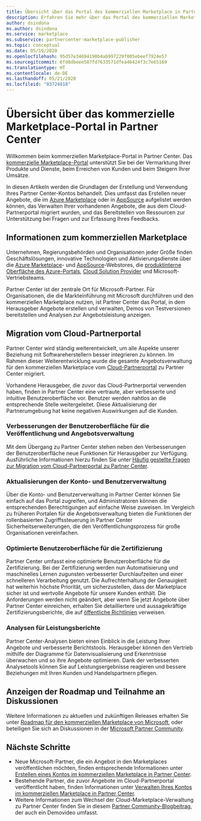 ```yaml
---
title: Übersicht über das Portal des kommerziellen Marketplace in Partner Center
description: Erfahren Sie mehr über das Portal des kommerziellen Marketplace in Partner Center und wie Sie Angebote im Azure Marketplace, in AppSource und über das Cloud Solution Provider-Programm (CSP-Programm) auflisten und verkaufen können.
author: dsindona
ms.author: dsindona
ms.service: marketplace
ms.subservice: partnercenter-marketplace-publisher
ms.topic: conceptual
ms.date: 05/19/2020
ms.openlocfilehash: 95d57e34694190b4ab997229f005ebeef7924e57
ms.sourcegitcommit: 6fd8dbeee587fd7633571dfea46424f3c7e65169
ms.translationtype: HT
ms.contentlocale: de-DE
ms.lasthandoff: 05/21/2020
ms.locfileid: "83724818"
---
```

# <a name="overview-of-the-commercial-marketplace-portal-in-partner-center"></a>Übersicht über das kommerzielle Marketplace-Portal in Partner Center

Willkommen beim kommerziellen Marketplace-Portal in Partner Center. Das [kommerzielle Marketplace-Portal](https://partner.microsoft.com/dashboard/commercial-marketplace/) unterstützt Sie bei der Vermarktung Ihrer Produkte und Dienste, beim Erreichen von Kunden und beim Steigern Ihrer Umsätze.

In diesen Artikeln werden die Grundlagen der Erstellung und Verwendung Ihres Partner Center-Kontos behandelt. Dies umfasst das Erstellen neuer Angebote, die im [Azure Marketplace](https://azuremarketplace.microsoft.com/) oder in [AppSource](https://appsource.microsoft.com/) aufgelistet werden können, das Verwalten Ihrer vorhandenen Angebote, die aus dem Cloud-Partnerportal migriert wurden, und das Bereitstellen von Ressourcen zur Unterstützung bei Fragen und zur Erfassung Ihres Feedbacks.

## <a name="about-the-commercial-marketplace"></a>Informationen zum kommerziellen Marketplace

Unternehmen, Regierungsbehörden und Organisationen jeder Größe finden Geschäftslösungen, innovative Technologien und Aktivierungsdienste über die [Azure Marketplace](https://azuremarketplace.microsoft.com/)- und [AppSource](https://appsource.microsoft.com/)-Webstores, die [produktinterne Oberfläche des Azure-Portals](https://portal.azure.com), [Cloud Solution Provider](https://partner.microsoft.com/cloud-solution-provider) und Microsoft-Vertriebsteams.

Partner Center ist der zentrale Ort für Microsoft-Partner. Für Organisationen, die die Markteinführung mit Microsoft durchführen und den kommerziellen Marketplace nutzen, ist Partner Center das Portal, in dem Herausgeber Angebote erstellen und verwalten, Demos von Testversionen bereitstellen und Analysen zur Angebotsleistung anzeigen.

## <a name="migration-from-the-cloud-partner-portal"></a>Migration vom Cloud-Partnerportal

Partner Center wird ständig weiterentwickelt, um alle Aspekte unserer Beziehung mit Softwareherstellern besser integrieren zu können. Im Rahmen dieser Weiterentwicklung wurde die gesamte Angebotsverwaltung für den kommerziellen Marketplace vom [Cloud-Partnerportal](https://cloudpartner.azure.com/) zu Partner Center migriert.

Vorhandene Herausgeber, die zuvor das Cloud-Partnerportal verwenden haben, finden in Partner Center eine vertraute, aber verbesserte und intuitive Benutzeroberfläche vor. Benutzer werden nahtlos an die entsprechende Stelle weitergeleitet. Diese Aktualisierung der Partnerumgebung hat keine negativen Auswirkungen auf die Kunden.

### <a name="improvements-on-publishing-and-offer-management-user-experience"></a>Verbesserungen der Benutzeroberfläche für die Veröffentlichung und Angebotsverwaltung

Mit dem Übergang zu Partner Center stehen neben den Verbesserungen der Benutzeroberfläche neue Funktionen für Herausgeber zur Verfügung.  Ausführliche Informationen hierzu finden Sie unter [Häufig gestellte Fragen zur Migration vom Cloud-Partnerportal zu Partner Center](https://docs.microsoft.com/azure/marketplace/cloud-partner-portal-migration-faq).

### <a name="account-and-user-management-updates"></a>Aktualisierungen der Konto- und Benutzerverwaltung

Über die Konto- und Benutzerverwaltung in Partner Center können Sie einfach auf das Portal zugreifen, und Administratoren können die entsprechenden Berechtigungen auf einfache Weise zuweisen. Im Vergleich zu früheren Portalen für die Angebotsverwaltung bieten die Funktionen der rollenbasierten Zugriffssteuerung in Partner Center Sicherheitserweiterungen, die den Veröffentlichungsprozess für große Organisationen vereinfachen.

### <a name="improved-certification-experience"></a>Optimierte Benutzeroberfläche für die Zertifizierung

Partner Center umfasst eine optimierte Benutzeroberfläche für die Zertifizierung. Bei der Zertifizierung werden nun Automatisierung und maschinelles Lernen zugunsten verbesserter Durchlaufzeiten und einer schnelleren Verarbeitung genutzt. Die Aufrechterhaltung der Genauigkeit hat weiterhin höchste Priorität, um sicherzustellen, dass der Marketplace sicher ist und wertvolle Angebote für unsere Kunden enthält. Die Anforderungen werden nicht geändert, aber wenn Sie jetzt Angebote über Partner Center einreichen, erhalten Sie detailliertere und aussagekräftige Zertifizierungsberichte, die auf [öffentliche Richtlinien](https://docs.microsoft.com/legal/marketplace/certification-policies) verweisen.

### <a name="analytics-for-performance-reporting"></a>Analysen für Leistungsberichte

Partner Center-Analysen bieten einen Einblick in die Leistung Ihrer Angebote und verbesserte Berichtstools. Herausgeber können den Vertrieb mithilfe der Diagramme für Datenvisualisierung und Erkenntnisse überwachen und so ihre Angebote optimieren. Dank der verbesserten Analysetools können Sie auf Leistungsergebnisse reagieren und bessere Beziehungen mit Ihren Kunden und Handelspartnern pflegen.

## <a name="view-the-roadmap-and-join-the-conversation"></a>Anzeigen der Roadmap und Teilnahme an Diskussionen

Weitere Informationen zu aktuellen und zukünftigen Releases erhalten Sie unter [Roadmap für den kommerziellen Marketplace von Microsoft](https://docs.microsoft.com/azure/marketplace/marketplace-roadmap), oder beteiligen Sie sich an Diskussionen in der [Microsoft Partner Community](https://www.microsoftpartnercommunity.com/).

## <a name="next-steps"></a>Nächste Schritte

- Neue Microsoft-Partner, die ein Angebot in den Marketplaces veröffentlichen möchten, finden entsprechende Informationen unter [Erstellen eines Kontos im kommerziellen Marketplace in Partner Center](https://docs.microsoft.com/azure/marketplace/partner-center-portal/create-account).
- Bestehende Partner, die zuvor Angebote im Cloud-Partnerportal veröffentlicht haben, finden Informationen unter [Verwalten Ihres Kontos im kommerziellen Marketplace in Partner Center](https://docs.microsoft.com/azure/marketplace/partner-center-portal/manage-account).
- Weitere Informationen zum Wechsel der Cloud-Marketplace-Verwaltung zu Partner Center finden Sie in diesem [Partner Community-Blogbeitrag](https://www.microsoftpartnercommunity.com/t5/Azure-Marketplace-and-AppSource/Cloud-Marketplace-In-Partner-Center/m-p/9738#M293), der auch ein Demovideo umfasst.
